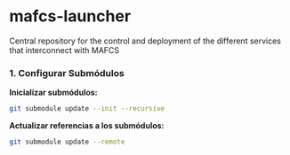 # mafcs-launcher
Central repository for the control and deployment of the different services that interconnect with MAFCS

### 1. Configurar Submódulos

**Inicializar submódulos:**

```bash
git submodule update --init --recursive
```

**Actualizar referencias a los submódulos:**

```bash
git submodule update --remote
```